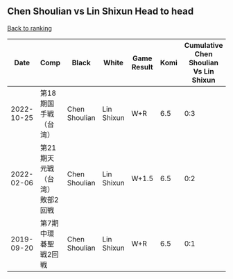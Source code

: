 ## Chen Shoulian vs Lin Shixun Head to head

[Back to ranking](../../index.md)




| **Date** | **Comp** | **Black** | **White** | **Game Result** | **Komi** | **Cumulative Chen Shoulian Vs Lin Shixun** | **Chen Shoulian Streak** | **Lin Shixun Streak** | 
| --- | --- | --- | --- | --- | --- | --- | --- | --- |
| 2022-10-25 | 第18期国手戦（台湾） | Chen Shoulian | Lin Shixun | W+R | 6.5 | 0:3 | 0 | 3 | 
| 2022-02-06 | 第21期天元戦（台湾）敗部2回戦 | Chen Shoulian | Lin Shixun | W+1.5 | 6.5 | 0:2 | 0 | 2 | 
| 2019-09-20 | 第7期中環碁聖戦2回戦 | Chen Shoulian | Lin Shixun | W+R | 6.5 | 0:1 | 0 | 1 |




